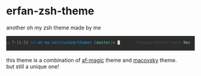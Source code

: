 # erfan-zsh-theme
another oh my zsh theme made by me

![screenshot](screenshot.png)

this theme is a combination of [af-magic](https://github.com/andyfleming/oh-my-zsh) theme
and [macovsky](https://github.com/championswimmer/oh-my-zsh/blob/master/themes/macovsky.zsh-theme) theme.  
but still a unique one!
